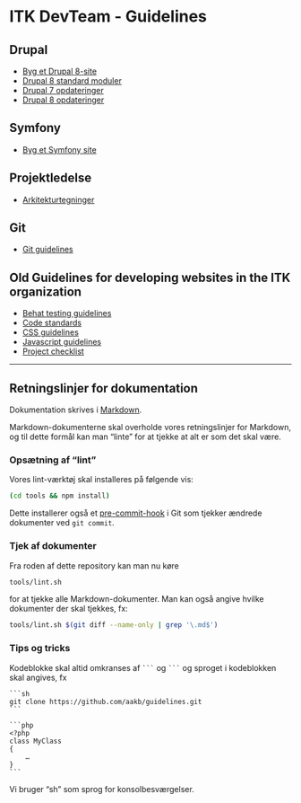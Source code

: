 # ITK DevTeam - Guidelines

## Drupal

* [Byg et Drupal 8-site](docs/drupal8-build-a-site.md)
* [Drupal 8 standard moduler](docs/d8-modules.md)
* [Drupal 7 opdateringer](docs/d7-updates.md)
* [Drupal 8 opdateringer](docs/d8-updates.md)

## Symfony

* [Byg et Symfony site](docs/symfony-build-a-site.md)

## Projektledelse

* [Arkitekturtegninger](docs/architectures.md)

## Git

* [Git guidelines](docs/git-guidelines.md)

## Old Guidelines for developing websites in the ITK organization

* [Behat testing guidelines](docs/behat-testing.md)
* [Code standards](docs/code-standards.md)
* [CSS guidelines](docs/css-guidelines.md)
* [Javascript guidelines](docs/js-guidelines.md)
* [Project checklist](docs/project-checklist.md)

--------------------------------------------------------------------------------

## Retningslinjer for dokumentation

Dokumentation skrives i [Markdown](https://guides.github.com/features/mastering-markdown/).

Markdown-dokumenterne skal overholde vores retningslinjer for
Markdown, og til dette formål kan man “linte” for at tjekke at alt er
som det skal være.

### Opsætning af “lint”

Vores lint-værktøj skal installeres på følgende vis:

```sh
(cd tools && npm install)
```

Dette installerer også et
[pre-commit-hook](https://git-scm.com/book/gr/v2/Customizing-Git-Git-Hooks)
i Git som tjekker ændrede dokumenter ved `git commit`.

### Tjek af dokumenter

Fra roden af dette repository kan man nu køre

```sh
tools/lint.sh
```

for at tjekke alle Markdown-dokumenter. Man kan også angive hvilke
dokumenter der skal tjekkes, fx:

```sh
tools/lint.sh $(git diff --name-only | grep '\.md$')
```

### Tips og tricks

Kodeblokke skal altid omkranses af `` ``` `` og `` ``` `` og sproget i
kodeblokken skal angives, fx

    ```sh
    git clone https://github.com/aakb/guidelines.git
    ```

    ```php
    <?php
    class MyClass
    {
        …
    }
    ```

Vi bruger “sh” som sprog for konsolbesværgelser.
